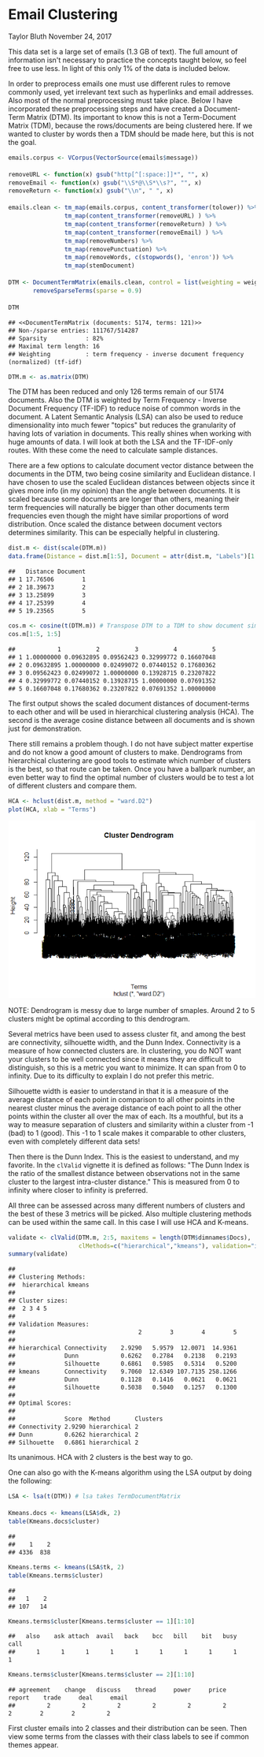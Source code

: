 Email Clustering
================
Taylor Bluth
November 24, 2017

This data set is a large set of emails (1.3 GB of text). The full amount of information isn't necessary to practice the concepts taught below, so feel free to use less. In light of this only 1% of the data is included below.

In order to preprocess emails one must use different rules to remove commonly used, yet irrelevant text such as hyperlinks and email addresses. Also most of the normal preprocessing must take place. Below I have incorporated these preprocessing steps and have created a Document-Term Matrix (DTM). Its important to know this is not a Term-Document Matrix (TDM), because the rows/documents are being clustered here. If we wanted to cluster by words then a TDM should be made here, but this is not the goal.

``` r
emails.corpus <- VCorpus(VectorSource(emails$message))

removeURL <- function(x) gsub("http[^[:space:]]*", "", x)
removeEmail <- function(x) gsub("\\S*@\\S*\\s?", "", x)
removeReturn <- function(x) gsub("\\n", " ", x)

emails.clean <- tm_map(emails.corpus, content_transformer(tolower)) %>%
                tm_map(content_transformer(removeURL) ) %>% 
                tm_map(content_transformer(removeReturn) ) %>% 
                tm_map(content_transformer(removeEmail) ) %>% 
                tm_map(removeNumbers) %>%  
                tm_map(removePunctuation) %>%  
                tm_map(removeWords, c(stopwords(), 'enron')) %>%
                tm_map(stemDocument) 

DTM <- DocumentTermMatrix(emails.clean, control = list(weighting = weightTfIdf)) %>%
       removeSparseTerms(sparse = 0.9)

DTM
```

    ## <<DocumentTermMatrix (documents: 5174, terms: 121)>>
    ## Non-/sparse entries: 111767/514287
    ## Sparsity           : 82%
    ## Maximal term length: 16
    ## Weighting          : term frequency - inverse document frequency (normalized) (tf-idf)

``` r
DTM.m <- as.matrix(DTM)
```

The DTM has been reduced and only 126 terms remain of our 5174 documents. Also the DTM is weighted by Term Frequency - Inverse Document Frequency (TF-IDF) to reduce noise of common words in the document. A Latent Semantic Analysis (LSA) can also be used to reduce dimensionality into much fewer "topics" but reduces the granularity of having lots of variation in documents. This really shines when working with huge amounts of data. I will look at both the LSA and the TF-IDF-only routes. With these come the need to calculate sample distances.

There are a few options to calculate document vector distance between the documents in the DTM, two being cosine similarity and Euclidean distance. I have chosen to use the scaled Euclidean distances between objects since it gives more info (in my opinion) than the angle between documents. It is scaled because some documents are longer than others, meaning their term frequencies will naturally be bigger than other documents term frequencies even though the might have similar proportions of word distribution. Once scaled the distance between document vectors determines similarity. This can be especially helpful in clustering.

``` r
dist.m <- dist(scale(DTM.m)) 
data.frame(Distance = dist.m[1:5], Document = attr(dist.m, "Labels")[1:5])
```

    ##   Distance Document
    ## 1 17.76506        1
    ## 2 18.39673        2
    ## 3 13.25899        3
    ## 4 17.25399        4
    ## 5 19.23565        5

``` r
cos.m <- cosine(t(DTM.m)) # Transpose DTM to a TDM to show document similarity
cos.m[1:5, 1:5]
```

    ##            1          2          3          4          5
    ## 1 1.00000000 0.09632895 0.09562423 0.32999772 0.16607048
    ## 2 0.09632895 1.00000000 0.02499072 0.07440152 0.17680362
    ## 3 0.09562423 0.02499072 1.00000000 0.13928715 0.23207822
    ## 4 0.32999772 0.07440152 0.13928715 1.00000000 0.07691352
    ## 5 0.16607048 0.17680362 0.23207822 0.07691352 1.00000000

The first output shows the scaled document distances of document-terms to each other and will be used in hierarchical clustering analysis (HCA). The second is the average cosine distance between all documents and is shown just for demonstration.

There still remains a problem though. I do not have subject matter expertise and do not know a good amount of clusters to make. Dendrograms from hierarchical clustering are good tools to estimate which number of clusters is the best, so that route can be taken. Once you have a ballpark number, an even better way to find the optimal number of clusters would be to test a lot of different clusters and compare them.

``` r
HCA <- hclust(dist.m, method = "ward.D2")
plot(HCA, xlab = "Terms")
```

![Dendrogram](https://github.com/tmbluth/Learning-Text-Analytics/blob/master/figures/Email_Clustering_files/HCA-1.png)

NOTE: Dendrogram is messy due to large number of smaples. Around 2 to 5 clusters might be optimal according to this dendrogram.

Several metrics have been used to assess cluster fit, and among the best are connectivity, silhouette width, and the Dunn Index. Connectivity is a measure of how connected clusters are. In clustering, you do NOT want your clusters to be well connected since it means they are difficult to distinguish, so this is a metric you want to minimize. It can span from 0 to infinity. Due to its difficulty to explain I do not prefer this metric.

Silhouette width is easier to understand in that it is a measure of the average distance of each point in comparison to all other points in the nearest cluster minus the average distance of each point to all the other points within the cluster all over the max of each. Its a mouthful, but its a way to measure separation of clusters and similarity within a cluster from -1 (bad) to 1 (good). This -1 to 1 scale makes it comparable to other clusters, even with completely different data sets!

Then there is the Dunn Index. This is the easiest to understand, and my favorite. In the `clValid` vignette it is defined as follows: "The Dunn Index is the ratio of the smallest distance between observations not in the same cluster to the largest intra-cluster distance." This is measured from 0 to infinity where closer to infinity is preferred.

All three can be assessed across many different numbers of clusters and the best of these 3 metrics will be picked. Also multiple clustering methods can be used within the same call. In this case I will use HCA and K-means.

``` r
validate <- clValid(DTM.m, 2:5, maxitems = length(DTM$dimnames$Docs),
                    clMethods=c("hierarchical","kmeans"), validation="internal")
summary(validate)
```

    ## 
    ## Clustering Methods:
    ##  hierarchical kmeans 
    ## 
    ## Cluster sizes:
    ##  2 3 4 5 
    ## 
    ## Validation Measures:
    ##                                   2        3        4        5
    ##                                                               
    ## hierarchical Connectivity    2.9290   5.9579  12.0071  14.9361
    ##              Dunn            0.6262   0.2784   0.2138   0.2193
    ##              Silhouette      0.6861   0.5985   0.5314   0.5200
    ## kmeans       Connectivity    9.7060  12.6349 107.7135 258.1266
    ##              Dunn            0.1128   0.1416   0.0621   0.0621
    ##              Silhouette      0.5038   0.5040   0.1257   0.1300
    ## 
    ## Optimal Scores:
    ## 
    ##              Score  Method       Clusters
    ## Connectivity 2.9290 hierarchical 2       
    ## Dunn         0.6262 hierarchical 2       
    ## Silhouette   0.6861 hierarchical 2

Its unanimous. HCA with 2 clusters is the best way to go. 

One can also go with the K-means algorithm using the LSA output by doing the following:

``` r
LSA <- lsa(t(DTM)) # lsa takes TermDocumentMatrix

Kmeans.docs <- kmeans(LSA$dk, 2)
table(Kmeans.docs$cluster)
```

    ## 
    ##    1    2   
    ## 4336  838  

``` r
Kmeans.terms <- kmeans(LSA$tk, 2)
table(Kmeans.terms$cluster)
```

    ## 
    ##   1    2 
    ## 107   14   

``` r
Kmeans.terms$cluster[Kmeans.terms$cluster == 1][1:10]
```

    ##   also    ask attach  avail   back    bcc   bill    bit   busy   call 
    ##      1      1      1      1      1      1      1      1      1      1

``` r
Kmeans.terms$cluster[Kmeans.terms$cluster == 2][1:10]
```

    ## agreement    change   discuss    thread     power     price    report    trade     deal     email 
    ##         2         2         2         2         2         2         2        2        2         2
       
First cluster emails into 2 classes and their distribution can be seen. Then view some terms from the classes with their class labels to see if common themes appear.
